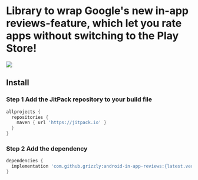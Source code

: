 # Library to wrap Google's new in-app reviews-feature, which let you rate apps without switching to the Play Store!

[![](https://jitpack.io/v/grizzly/android-in-app-reviews.svg)](https://jitpack.io/#grizzly/android-in-app-reviews)

## Install

### Step 1 Add the JitPack repository to your build file

```groovy
allprojects {
  repositories {
    maven { url 'https://jitpack.io' }
  }
}
```

### Step 2 Add the dependency

```groovy
dependencies {
  implementation 'com.github.grizzly:android-in-app-reviews:{latest.version}'
}
```
  
  
